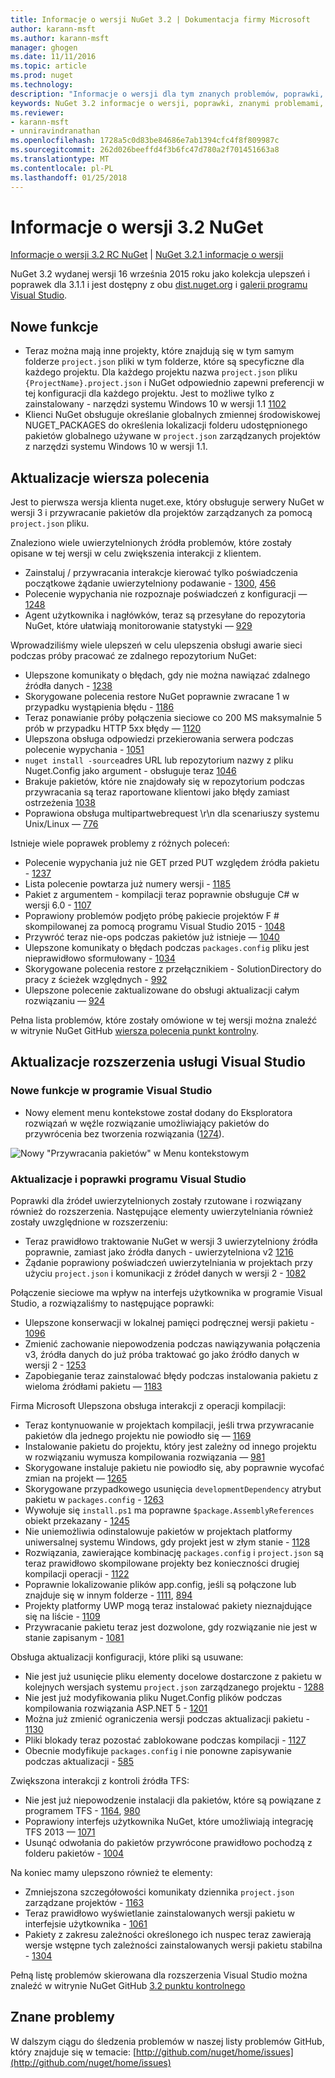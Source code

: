 ```yaml
---
title: Informacje o wersji NuGet 3.2 | Dokumentacja firmy Microsoft
author: karann-msft
ms.author: karann-msft
manager: ghogen
ms.date: 11/11/2016
ms.topic: article
ms.prod: nuget
ms.technology: 
description: "Informacje o wersji dla tym znanych problemów, poprawki, dodatkowe funkcje i dcr 3.2 NuGet."
keywords: NuGet 3.2 informacje o wersji, poprawki, znanymi problemami, nowe funkcje, dcr
ms.reviewer:
- karann-msft
- unniravindranathan
ms.openlocfilehash: 1728a5c0d83be84686e7ab1394cfc4f8f809987c
ms.sourcegitcommit: 262d026beeffd4f3b6fc47d780a2f701451663a8
ms.translationtype: MT
ms.contentlocale: pl-PL
ms.lasthandoff: 01/25/2018
---
```

# <a name="nuget-32-release-notes"></a>Informacje o wersji 3.2 NuGet

[Informacje o wersji 3.2 RC NuGet](../release-notes/nuget-3.2-RC.md) | [NuGet 3.2.1 informacje o wersji](../release-notes/nuget-3.2.1.md)

NuGet 3.2 wydanej wersji 16 września 2015 roku jako kolekcja ulepszeń i poprawek dla 3.1.1 i jest dostępny z obu [dist.nuget.org](http://dist.nuget.org/index.html) i [galerii programu Visual Studio](https://marketplace.visualstudio.com/items?itemName=NuGetTeam.NuGetPackageManagerforVisualStudio2015).

## <a name="new-features"></a>Nowe funkcje

* Teraz można mają inne projekty, które znajdują się w tym samym folderze `project.json` pliki w tym folderze, które są specyficzne dla każdego projektu.  Dla każdego projektu nazwa `project.json` pliku `{ProjectName}.project.json` i NuGet odpowiednio zapewni preferencji w tej konfiguracji dla każdego projektu.  Jest to możliwe tylko z zainstalowany - narzędzi systemu Windows 10 w wersji 1.1 [1102](https://github.com/NuGet/Home/issues/1102)
* Klienci NuGet obsługuje określanie globalnych zmiennej środowiskowej NUGET_PACKAGES do określenia lokalizacji folderu udostępnionego pakietów globalnego używane w `project.json` zarządzanych projektów z narzędzi systemu Windows 10 w wersji 1.1.

## <a name="command-line-updates"></a>Aktualizacje wiersza polecenia

Jest to pierwsza wersja klienta nuget.exe, który obsługuje serwery NuGet w wersji 3 i przywracanie pakietów dla projektów zarządzanych za pomocą `project.json` pliku.

Znaleziono wiele uwierzytelnionych źródła problemów, które zostały opisane w tej wersji w celu zwiększenia interakcji z klientem.

* Zainstaluj / przywracania interakcje kierować tylko poświadczenia początkowe żądanie uwierzytelniony podawanie - [1300](https://github.com/NuGet/Home/issues/1300), [456](https://github.com/NuGet/Home/issues/456)
* Polecenie wypychania nie rozpoznaje poświadczeń z konfiguracji — [1248](https://github.com/NuGet/Home/issues/1248)
* Agent użytkownika i nagłówków, teraz są przesyłane do repozytoria NuGet, które ułatwiają monitorowanie statystyki — [929](https://github.com/NuGet/Home/issues/929)

Wprowadziliśmy wiele ulepszeń w celu ulepszenia obsługi awarie sieci podczas próby pracować ze zdalnego repozytorium NuGet:

* Ulepszone komunikaty o błędach, gdy nie można nawiązać zdalnego źródła danych - [1238](https://github.com/NuGet/Home/issues/1238)
* Skorygowane polecenia restore NuGet poprawnie zwracane 1 w przypadku wystąpienia błędu - [1186](https://github.com/NuGet/Home/issues/1186)
* Teraz ponawianie próby połączenia sieciowe co 200 MS maksymalnie 5 prób w przypadku HTTP 5xx błędy — [1120](https://github.com/NuGet/Home/issues/1120)
* Ulepszona obsługa odpowiedzi przekierowania serwera podczas polecenie wypychania - [1051](https://github.com/NuGet/Home/issues/1051)
* `nuget install -source`adres URL lub repozytorium nazwy z pliku Nuget.Config jako argument - obsługuje teraz [1046](https://github.com/NuGet/Home/issues/1046)
* Brakuje pakietów, które nie znajdowały się w repozytorium podczas przywracania są teraz raportowane klientowi jako błędy zamiast ostrzeżenia [1038](https://github.com/NuGet/Home/issues/1038)
* Poprawiona obsługa multipartwebrequest \r\n dla scenariuszy systemu Unix/Linux — [776](https://github.com/NuGet/Home/issues/776)

Istnieje wiele poprawek problemy z różnych poleceń:

* Polecenie wypychania już nie GET przed PUT względem źródła pakietu - [1237](https://github.com/NuGet/Home/issues/1237)
* Lista polecenie powtarza już numery wersji - [1185](https://github.com/NuGet/Home/issues/1185)
* Pakiet z argumentem - kompilacji teraz poprawnie obsługuje C# w wersji 6.0 - [1107](https://github.com/NuGet/Home/issues/1107)
* Poprawiony problemów podjęto próbę pakiecie projektów F # skompilowanej za pomocą programu Visual Studio 2015 - [1048](https://github.com/NuGet/Home/issues/1048)
* Przywróć teraz nie-ops podczas pakietów już istnieje — [1040](https://github.com/NuGet/Home/issues/1040)
* Ulepszone komunikaty o błędach podczas `packages.config` pliku jest nieprawidłowo sformułowany - [1034](https://github.com/NuGet/Home/issues/1034)
* Skorygowane polecenia restore z przełącznikiem - SolutionDirectory do pracy z ścieżek względnych - [992](https://github.com/NuGet/Home/issues/992)
* Ulepszone polecenie zaktualizowane do obsługi aktualizacji całym rozwiązaniu — [924](https://github.com/NuGet/Home/issues/924)

Pełna lista problemów, które zostały omówione w tej wersji można znaleźć w witrynie NuGet GitHub [wiersza polecenia punkt kontrolny](https://github.com/nuget/home/issues?utf8=%E2%9C%93&q=is%3Aissue+milestone%3A3.2.0-commandline+is%3Aclosed+-label%3AClosedAs%3ADuplicate).

## <a name="visual-studio-extension-updates"></a>Aktualizacje rozszerzenia usługi Visual Studio

### <a name="new-features-in-visual-studio"></a>Nowe funkcje w programie Visual Studio

* Nowy element menu kontekstowe został dodany do Eksploratora rozwiązań w węźle rozwiązanie umożliwiający pakietów do przywrócenia bez tworzenia rozwiązania ([1274](https://github.com/NuGet/Home/issues/1274)).

![Nowy "Przywracania pakietów" w Menu kontekstowym](./media/NuGet-3.2/newContextMenu.png)

### <a name="updates-and-fixes-in-visual-studio"></a>Aktualizacje i poprawki programu Visual Studio

Poprawki dla źródeł uwierzytelnionych zostały rzutowane i rozwiązany również do rozszerzenia.  Następujące elementy uwierzytelniania również zostały uwzględnione w rozszerzeniu:

* Teraz prawidłowo traktowanie NuGet w wersji 3 uwierzytelniony źródła poprawnie, zamiast jako źródła danych - uwierzytelniona v2 [1216](https://github.com/NuGet/Home/issues/1216)
* Żądanie poprawiony poświadczeń uwierzytelniania w projektach przy użyciu `project.json` i komunikacji z źródeł danych w wersji 2 - [1082](https://github.com/NuGet/Home/issues/1082)

Połączenie sieciowe ma wpływ na interfejs użytkownika w programie Visual Studio, a rozwiązaliśmy to następujące poprawki:

* Ulepszone konserwacji w lokalnej pamięci podręcznej wersji pakietu - [1096](https://github.com/NuGet/Home/issues/1096)
* Zmienić zachowanie niepowodzenia podczas nawiązywania połączenia v3, źródła danych do już próba traktować go jako źródło danych w wersji 2 - [1253](https://github.com/NuGet/Home/issues/1253)
* Zapobieganie teraz zainstalować błędy podczas instalowania pakietu z wieloma źródłami pakietu — [1183](https://github.com/NuGet/Home/issues/1183)

Firma Microsoft Ulepszona obsługa interakcji z operacji kompilacji:

* Teraz kontynuowanie w projektach kompilacji, jeśli trwa przywracanie pakietów dla jednego projektu nie powiodło się — [1169](https://github.com/NuGet/Home/issues/1169)
* Instalowanie pakietu do projektu, który jest zależny od innego projektu w rozwiązaniu wymusza kompilowania rozwiązania — [981](https://github.com/NuGet/Home/issues/981)
* Skorygowane instaluje pakietu nie powiodło się, aby poprawnie wycofać zmian na projekt — [1265](https://github.com/NuGet/Home/issues/1265)
* Skorygowane przypadkowego usunięcia `developmentDependency` atrybut pakietu w `packages.config`  -  [1263](https://github.com/NuGet/Home/issues/1263)
* Wywołuje się `install.ps1` ma poprawne `$package.AssemblyReferences` obiekt przekazany - [1245](https://github.com/NuGet/Home/issues/1245)
* Nie uniemożliwia odinstalowuje pakietów w projektach platformy uniwersalnej systemu Windows, gdy projekt jest w złym stanie - [1128](https://github.com/NuGet/Home/issues/1128)
* Rozwiązania, zawierające kombinację `packages.config` i `project.json` są teraz prawidłowo skompilowane projekty bez konieczności drugiej kompilacji operacji - [1122](https://github.com/NuGet/Home/issues/1122)
* Poprawnie lokalizowanie plików app.config, jeśli są połączone lub znajduje się w innym folderze - [1111](https://github.com/NuGet/Home/issues/1111), [894](https://github.com/NuGet/Home/issues/894)
* Projekty platformy UWP mogą teraz instalować pakiety nieznajdujące się na liście - [1109](https://github.com/NuGet/Home/issues/1109)
* Przywracanie pakietu teraz jest dozwolone, gdy rozwiązanie nie jest w stanie zapisanym - [1081](https://github.com/NuGet/Home/issues/1081)

Obsługa aktualizacji konfiguracji, które pliki są usuwane:

* Nie jest już usunięcie pliku elementy docelowe dostarczone z pakietu w kolejnych wersjach systemu `project.json` zarządzanego projektu - [1288](https://github.com/NuGet/Home/issues/1288)
* Nie jest już modyfikowania pliku Nuget.Config plików podczas kompilowania rozwiązania ASP.NET 5 - [1201](https://github.com/NuGet/Home/issues/1201)
* Można już zmienić ograniczenia wersji podczas aktualizacji pakietu - [1130](https://github.com/NuGet/Home/issues/1130)
* Pliki blokady teraz pozostać zablokowane podczas kompilacji - [1127](https://github.com/NuGet/Home/issues/1127)
* Obecnie modyfikuje `packages.config` i nie ponowne zapisywanie podczas aktualizacji - [585](https://github.com/NuGet/Home/issues/585)

Zwiększona interakcji z kontroli źródła TFS:

* Nie jest już niepowodzenie instalacji dla pakietów, które są powiązane z programem TFS - [1164](https://github.com/NuGet/Home/issues/1164), [980](https://github.com/NuGet/Home/issues/980)
* Poprawiony interfejs użytkownika NuGet, które umożliwiają integrację TFS 2013 — [1071](https://github.com/NuGet/Home/issues/1071)
* Usunąć odwołania do pakietów przywrócone prawidłowo pochodzą z folderu pakietów - [1004](https://github.com/NuGet/Home/issues/1004)

Na koniec mamy ulepszono również te elementy:

* Zmniejszona szczegółowości komunikaty dziennika `project.json` zarządzane projektów - [1163](https://github.com/NuGet/Home/issues/1163)
* Teraz prawidłowo wyświetlanie zainstalowanych wersji pakietu w interfejsie użytkownika - [1061](https://github.com/NuGet/Home/issues/1061)
* Pakiety z zakresu zależności określonego ich nuspec teraz zawierają wersje wstępne tych zależności zainstalowanych wersji pakietu stabilna - [1304](https://github.com/NuGet/Home/issues/1304)

Pełną listę problemów skierowana dla rozszerzenia Visual Studio można znaleźć w witrynie NuGet GitHub [3.2 punktu kontrolnego](https://github.com/nuget/home/issues?q=is%3Aissue+is%3Aclosed+-label%3AClosedAs%3ADuplicate+milestone%3A3.2)

## <a name="known-issues"></a>Znane problemy

W dalszym ciągu do śledzenia problemów w naszej listy problemów GitHub, który znajduje się w temacie: [http://github.com/nuget/home/issues](http://github.com/nuget/home/issues)